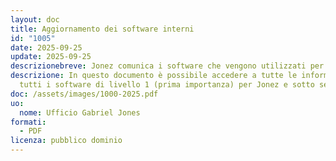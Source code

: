 ```yaml
---
layout: doc
title: Aggiornamento dei software interni
id: "1005"
date: 2025-09-25
update: 2025-09-25
descrizionebreve: Jonez comunica i software che vengono utilizzati per l'amministrazione generale
descrizione: In questo documento è possibile accedere a tutte le informazioni su
  tutti i software di livello 1 (prima importanza) per Jonez e sotto servizi
doc: /assets/images/1000-2025.pdf
uo:
  nome: Ufficio Gabriel Jones
formati:
  - PDF
licenza: pubblico dominio
---
```

